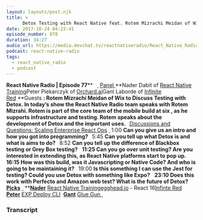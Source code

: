 ```yaml
---
layout: layouts/post.njk
title: >
      Detox Testing with React Native feat. Rotem Mizrachi Meidan of Wix
date: 2017-10-24 04:23:41
episode_number: 078
duration: 34:27
audio_url: https://media.devchat.tv/reactnativeradio/React_Native_Radio_Episode_78.mp3
podcast: react-native-radio
tags: 
  - react_native_radio
  - podcast
---
```


 **React Native Radio | Episode 77**** &nbsp; ****<u> </u>**** <u>Panel </u>**Nader Dabit of [React Native Training](http://reactnative.training/)Peter Piekarczyk of [Orchard.ai](https://www.orchard.ai/)Gant Laborde of [Infinite Red](https://www.google.com/url?sa=t&rct=j&q=&esrc=s&source=web&cd=1&ved=0ahUKEwioyf3-t4jXAhVB7CYKHaf2Cf0QFggoMAA&url=https%3A%2F%2Finfinite.red%2F&usg=AOvVaw12JnC-uNOpJawaMfHe8mVw)&nbsp;**Guests **: Rotem Mizrachi Meidan of Wix to Discuss Testing with Detox. In today’s show the React Native Radio team speaks with Rotem Mizrahi. Rotem is part of the core team of the mobile build at six , as he supports infrastructure and testing. Rotem speaks about the development of Detox and the important uses. &nbsp;** <u>Discussions and Questions: Scaling Enterprise React Ops</u> ****<u> </u>**** 1:00 **Can you give us an intro and how you got into programming? &nbsp;** 5:45 **Can you tell up what Detox is and what is aims to do? &nbsp;** 8:52 **Can you tell up the difference of Blackbox testing or Grey Box testing?** &nbsp; ****11:25** Can you go over unit testing? Are you interested in extending this, as React Native platforms start to pop up. &nbsp; **16:15** How was this build, was it Javascripting or Native Code? And who is going to be maintaining it? **&nbsp;**** 19:00 **Is this something I can use the Jest for testing? Could you use Detox with something like Expo?** &nbsp; ****23:10** Does this work with Perfecto and Amazon web test? What is the future of Detox? &nbsp; **<u>Picks</u>**** <u> </u> ****<u>Nader</u>** [React Native Training](https://reactnative.training)[egghead.io](http://egghead.io) - React 16[Infinte Red](https://infinite.red)&nbsp; **<u>Peter</u>** [EXP Deploy CLI](https://www.npmjs.com/package/exp-deploy-cli)&nbsp; **<u>Gant</u>** [Glue Gun **&nbsp;**](https://github.com/infinitered/gluegun) **&nbsp;** &nbsp;

### Transcript


